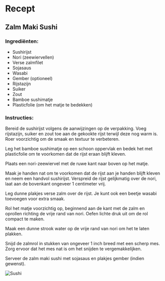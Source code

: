 # Recept

## Zalm Maki Sushi

### Ingrediënten:

 - Sushirijst
 - Nori (zeewiervellen)
 - Verse zalmfilet
 - Sojasaus
 - Wasabi
 - Gember (optioneel)
 - Rijstazijn
 - Suiker
 - Zout
 - Bamboe sushimatje
 - Plasticfolie (om het matje te bedekken)

### Instructies:

Bereid de sushirijst volgens de aanwijzingen op de verpakking. Voeg rijstazijn, suiker en zout toe aan de gekookte rijst terwijl deze nog warm is. Roer voorzichtig om de smaak en textuur te verbeteren.

Leg het bamboe sushimatje op een schoon oppervlak en bedek het met plasticfolie om te voorkomen dat de rijst eraan blijft kleven.

Plaats een nori-zeewiervel met de ruwe kant naar boven op het matje.

Maak je handen nat om te voorkomen dat de rijst aan je handen blijft kleven en neem een handvol sushirijst. Verspreid de rijst gelijkmatig over de nori, laat aan de bovenkant ongeveer 1 centimeter vrij.

Leg dunne plakjes verse zalm over de rijst. Je kunt ook een beetje wasabi toevoegen voor extra smaak.

Rol het matje voorzichtig op, beginnend aan de kant met de zalm en oprollen richting de vrije rand van nori. Oefen lichte druk uit om de rol compact te maken.

Maak een dunne strook water op de vrije rand van nori om het te laten plakken.

Snijd de zalmrol in stukken van ongeveer 1 inch breed met een scherp mes. Zorg ervoor dat het mes nat is om het snijden te vergemakkelijken.

Serveer de zalm maki sushi met sojasaus en plakjes gember (indien gewenst).

![Sushi](https://tokyo.nl/wp-content/uploads/2021/03/zelf-sushi-maken.jpg)
